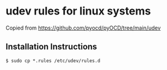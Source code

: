 # udev rules for linux systems
Copied from https://github.com/pyocd/pyOCD/tree/main/udev

## Installation Instructions
`$ sudo cp *.rules /etc/udev/rules.d`
